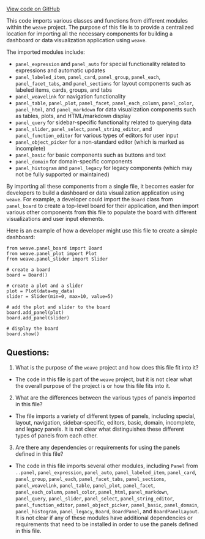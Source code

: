[View code on GitHub](https://github.com/wandb/weave/weave/panels/__init__.py)

This code imports various classes and functions from different modules within the `weave` project. The purpose of this file is to provide a centralized location for importing all the necessary components for building a dashboard or data visualization application using `weave`.

The imported modules include:
- `panel_expression` and `panel_auto` for special functionality related to expressions and automatic updates
- `panel_labeled_item`, `panel_card`, `panel_group`, `panel_each`, `panel_facet_tabs`, and `panel_sections` for layout components such as labeled items, cards, groups, and tabs
- `panel_weavelink` for navigation functionality
- `panel_table`, `panel_plot`, `panel_facet`, `panel_each_column`, `panel_color`, `panel_html`, and `panel_markdown` for data visualization components such as tables, plots, and HTML/markdown display
- `panel_query` for sidebar-specific functionality related to querying data
- `panel_slider`, `panel_select`, `panel_string_editor`, and `panel_function_editor` for various types of editors for user input
- `panel_object_picker` for a non-standard editor (which is marked as incomplete)
- `panel_basic` for basic components such as buttons and text
- `panel_domain` for domain-specific components
- `panel_histogram` and `panel_legacy` for legacy components (which may not be fully supported or maintained)

By importing all these components from a single file, it becomes easier for developers to build a dashboard or data visualization application using `weave`. For example, a developer could import the `Board` class from `panel_board` to create a top-level board for their application, and then import various other components from this file to populate the board with different visualizations and user input elements. 

Here is an example of how a developer might use this file to create a simple dashboard:

```
from weave.panel_board import Board
from weave.panel_plot import Plot
from weave.panel_slider import Slider

# create a board
board = Board()

# create a plot and a slider
plot = Plot(data=my_data)
slider = Slider(min=0, max=10, value=5)

# add the plot and slider to the board
board.add_panel(plot)
board.add_panel(slider)

# display the board
board.show()
```
## Questions: 
 1. What is the purpose of the `weave` project and how does this file fit into it?
- The code in this file is part of the `weave` project, but it is not clear what the overall purpose of the project is or how this file fits into it.

2. What are the differences between the various types of panels imported in this file?
- The file imports a variety of different types of panels, including special, layout, navigation, sidebar-specific, editors, basic, domain, incomplete, and legacy panels. It is not clear what distinguishes these different types of panels from each other.

3. Are there any dependencies or requirements for using the panels defined in this file?
- The code in this file imports several other modules, including `Panel` from `..panel`, `panel_expression`, `panel_auto`, `panel_labeled_item`, `panel_card`, `panel_group`, `panel_each`, `panel_facet_tabs`, `panel_sections`, `panel_weavelink`, `panel_table`, `panel_plot`, `panel_facet`, `panel_each_column`, `panel_color`, `panel_html`, `panel_markdown`, `panel_query`, `panel_slider`, `panel_select`, `panel_string_editor`, `panel_function_editor`, `panel_object_picker`, `panel_basic`, `panel_domain`, `panel_histogram`, `panel_legacy`, `Board`, `BoardPanel`, and `BoardPanelLayout`. It is not clear if any of these modules have additional dependencies or requirements that need to be installed in order to use the panels defined in this file.